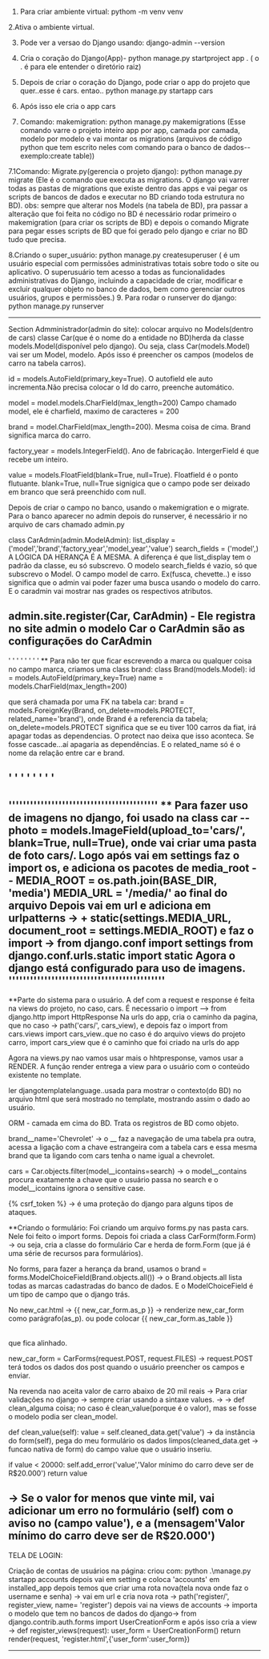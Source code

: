 1. Para criar ambiente virtual: pythom -m venv venv

2.Ativa o ambiente virtual.

3. Pode ver a versao do Django usando: django-admin --version

4. Cria o coração do Django(App)- python manage.py startproject app . ( o . é para ele entender o diretório raiz)

5. Depois de criar o coração do Django, pode criar o app do projeto que quer..esse é cars. entao.. python manage.py startapp cars

6. Após isso ele cria o app cars

7. Comando: makemigration: python manage.py makemigrations (Esse comando varre o projeto inteiro app por app, camada por camada, modelo por modelo e vai montar os migrations (arquivos de código python que tem escrito neles com comando para o banco de dados--exemplo:create table))

7.1Comando: Migrate.py(gerencia o projeto django): python manage.py migrate (Ele é o comando que executa as migrations. O django vai varrer todas as pastas de migrations que existe dentro das apps e vai pegar os scripts de bancos de dados e executar no BD criando toda estrutura no BD).
obs: sempre que alterar nos Models (na tabela de BD), pra passar a alteração que foi feita no código no BD é necessário rodar primeiro o makemigration (para criar os scripts de BD) e depois o comando Migrate para pegar esses scripts de BD que foi gerado pelo django e criar no BD tudo que precisa.

8.Criando o super_usuário: python manage.py createsuperuser ( é um usuário especial com permissões administrativas totais sobre todo o site ou aplicativo. O superusuário tem acesso a todas as funcionalidades administrativas do Django, incluindo a capacidade de criar, modificar e excluir qualquer objeto no banco de dados, bem como gerenciar outros usuários, grupos e permissões.)
9. Para rodar o runserver do django: python manage.py runserver

-------------------------------------------
Section Admministrador(admin do site):
colocar arquivo no Models(dentro de cars)
classe Car(que é o nome do a entidade no BD)herda da classe models.Model(disponível pelo django). Ou seja, class Car(models.Model) vai ser um Model, modelo. Após isso é preencher os campos (modelos de carro na tabela carros).

id = models.AutoField(primary_key=True). O autofield ele auto incrementa.Não precisa colocar o Id do carro, preenche automático.

model = model.models.CharField(max_length=200)
Campo chamado model, ele é charfield, maximo de caracteres = 200

brand = model.CharField(max_length=200). Mesma coisa de cima. Brand significa marca do carro.

factory_year = models.IntegerField(). Ano de fabricação. IntergerField é que recebe um inteiro.

value = models.FloatField(blank=True, null=True). Floatfield é o ponto flutuante.
blank=True, null=True signigica que o campo pode ser deixado em branco que será preenchido com null.

Depois de criar o campo no banco, usando o makemigration e o migrate. Para o banco aparecer no admin depois do runserver, é necessário ir no arquivo de cars chamado admin.py

class CarAdmin(admin.ModelAdmin):
    list_display = ('model','brand','factory_year','model_year','value')
    search_fields = ('model',)
A LÓGICA DA HERANÇA É A MESMA. A diferença é que list_display tem o padrão da classe, eu só subscrevo.
O modelo search_fields é vazio, só que subscrevo o Model. O campo model de carro. Ex(fusca, chevette..) e isso significa que o admin vai poder fazer uma busca usando o modelo do carro. E o caradmin vai mostrar nas grades os respectivos atributos.

admin.site.register(Car, CarAdmin) - Ele registra no site admin o modelo Car o CarAdmin são as configurações do CarAdmin
---------------------------------------------------------------

'     '    '    '    '    '     '     '
** Para não ter que ficar escrevendo a marca ou qualquer coisa no campo marca, criamos uma class brand:
class Brand(models.Model):
    id = models.AutoField(primary_key=True)
    name = models.CharField(max_length=200)

que será chamada por uma FK na tabela car:
brand = models.ForeignKey(Brand, on_delete=models.PROTECT, related_name='brand'), onde Brand é a referencia da tabela; on_delete=models.PROTECT significa que se eu tiver 100 carros da fiat, irá apagar todas as dependencias. O protect nao deixa que isso aconteca. Se fosse cascade...aí apagaria as dependências. E o related_name só é o nome da relação entre car e brand.

'     '    '    '    '    '     '     '
---------------------------------------------------------------------

''''''''''''''''''''''''''''''''''''''''''
** Para fazer uso de imagens no django, foi usado na class car -- 
photo = models.ImageField(upload_to='cars/', blank=True, null=True), onde vai criar uma pasta de foto cars/.
Logo após vai em settings faz o import os, e adiciona os pacotes de media_root --
MEDIA_ROOT = os.path.join(BASE_DIR, 'media')
MEDIA_URL = '/media/' ao final do arquivo
Depois vai em url e adiciona em urlpatterns -> + static(settings.MEDIA_URL, document_root = settings.MEDIA_ROOT) e faz o import -> 
from django.conf import settings
from django.conf.urls.static import static
Agora o django está configurado para uso de imagens.
''''''''''''''''''''''''''''''''''''''''''''
------------------------------------------------------------------------

**Parte do sistema para o usuário.
A def com a request e response é feita na views do projeto, no caso, cars. É necessario o import --> from django.http import HttpResponse
Na urls do app, cria o caminho da pagina, que no caso -> path('cars/', cars_view), e depois faz o import from cars.views import cars_view..que no caso é do arquivo views do projeto carro, import cars_view que é o caminho que foi criado na urls do app

Agora na views.py nao vamos usar mais o hhtpresponse, vamos usar a RENDER.
A função render entrega a view para o usuário com o conteúdo existente no template.

ler djangotemplatelanguage..usada para mostrar o contexto(do BD) no arquivo html que será mostrado no template, mostrando assim o dado ao usuário.

ORM - camada em cima do BD. Trata os registros de BD como objeto.

brand__name='Chevrolet' -> o __ faz a navegação de uma tabela pra outra, acessa a ligação com a chave estrangeira com a tabela cars e essa mesma brand que ta ligando com cars tenha o name igual a chevrolet.

cars = Car.objects.filter(model__icontains=search) -> o model__contains procura exatamente a chave que o usuário passa no search e o model__icontains ignora o sensitive case.

{% csrf_token %} -> é uma proteção do django para alguns tipos de ataques.

**Criando o formulário: Foi criando um arquivo forms.py nas pasta cars. Nele foi feito o import forms.
Depois foi criada a class CarForm(form.Form) -> ou seja, cria a classe do formulário Car e herda de form.Form (que já é uma série de recursos para formulários).

No forms, para fazer a herança da brand, usamos o brand = forms.ModelChoiceField(Brand.objects.all()) -> o Brand.objects.all lista todas as marcas cadastradas do banco de dados. E o ModelChoiceField é um tipo de campo que o django trás.

No new_car.html -> {{ new_car_form.as_p }} -> renderize new_car_form como parágrafo(as_p).
ou 
pode colocar <table> {{ new_car_form.as_table }} </table> que fica alinhado.

new_car_form = CarForms(request.POST, request.FILES) -> request.POST terá todos os dados dos post quando o usuário preencher os campos e enviar.

Na revenda nao aceita valor de carro abaixo de 20 mil reais -> Para criar validações no django -> sempre criar usando a sintaxe values. ->
-> def clean_alguma coisa; no caso é clean_value(porque é o valor), mas se fosse o modelo podia ser clean_model.

def clean_value(self):
        value = self.cleaned_data.get('value') -> da instância do form(self), pega do meu formulário os dados limpos(cleaned_data.get -> funcao nativa de form) do campo value que o usuário inseriu.

if value < 20000:
            self.add_error('value','Valor mínimo do carro deve ser de R$20.000')
        return value

-> Se o valor for menos que vinte mil, vai adicionar um erro no formulário (self) com o aviso no (campo value'), e a (mensagem'Valor mínimo do carro deve ser de R$20.000')
----------------------------------------------------------------------------------
TELA DE LOGIN:

Criação de contas de usuários na página:
criou com: python .\manage.py startapp accounts
depois vai em setting e coloca 'accounts' em installed_app
depois temos que criar uma rota nova(tela nova onde faz o username e senha) -> vai em url e cria nova rota -> path('register/', register_view, name= 'register')
depois vai na views de accounts -> importa o modelo que tem no bancos de dados do django-> from django.contrib.auth.forms import UserCreationForm e 
após isso cria a view -> 
def register_views(request):
    user_form = UserCreationForm()
    return render(request, 'register.html',{'user_form':user_form})

-----------------------------------------------------------------------------------











